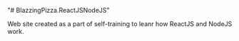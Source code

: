 "# BlazzingPizza.ReactJSNodeJS" 

Web site created as a part of self-training to leanr how ReactJS and NodeJS work.
